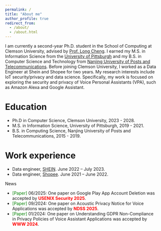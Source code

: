```yaml
---
permalink: /
title: "About me"
author_profile: true
redirect_from: 
  - /about/
  - /about.html
---
```


I am currently a second-year Ph.D. student in the School of Computing at Clemson University, advised by [Prof. Long Cheng](https://people.computing.clemson.edu/~lcheng2/). I earned my M.S. in Information Science from the [University of Pittsburgh](https://www.sci.pitt.edu/) and my B.S. in Computer Science and Technology from [Nanjing University of Posts and Telecommunications](https://www.njupt.edu.cn/en/). Before joining Clemson University, I worked as a Data Engineer at Shein and Shopee for two years. My research interests include IoT security/privacy and data science. Specifically, my work is focused on exploring the security and privacy of Voice Personal Assistants (VPA), such as Amazon Alexa and Google Assistant.

Education
======
* Ph.D in Computer Science, Clemson University, 2023 - 2028.
* M.S. in Information Science, University of Pittsburgh, 2019 - 2021.
* B.S. in Computing Science, Nanjing University of Posts and Telecommunications, 2015 - 2019.

Work experience
======
* Data engineer, [SHEIN](https://careers.shein.com/). June 2022 – July 2023.
* Data engineer, [Shopee](https://careers.shopee.sg/). June 2021 – June 2022.

News
- <span style="color:green;">[Paper]</span> 06/2025: One paper on Google Play App Account Deletion was accepted by <span style="color:red; font-weight:bold;">USENIX Security 2025</span>.
- <span style="color:green;">[Paper]</span> 09/2024: One paper on Acoustic Privacy Notice for Voice Applications was accepted by <span style="color:red; font-weight:bold;">NDSS 2025</span>.
- <span style="color:green;">[Paper]</span> 01/2024: One paper on Understanding GDPR Non-Compliance in Privacy Policies of Voice Assistant Applications was accepted by <span style="color:red; font-weight:bold;">WWW 2024</span>.

